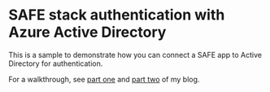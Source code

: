 # SAFE stack authentication with Azure Active Directory

This is a sample to demonstrate how you can connect a SAFE app to Active Directory for authentication.

For a walkthrough, see [part one](https://www.compositional-it.com/news-blog/safe-authentication-with-azure-active-directory/) and [part two](https://www.compositional-it.com/news-blog/safe-stack-authentication-with-active-directory-part-2/) of my blog.
